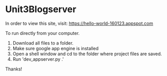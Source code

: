 # Unit3Blogserver
In order to view this site, visit: https://hello-world-160123.appspot.com

To run directly from your computer.

1. Download all files to a folder.
2. Make sure google app engine is installed
3. Open a shell window and cd to the folder where project files are saved.
4. Run 'dev_appserver.py .'


Thanks!
